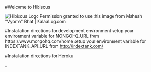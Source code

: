 #Welcome to Hibiscus
     

![Hibiscus Logo](https://github.com/professor/Hibiscus/raw/master/public/images/hibiscus.jpg)
Permission granted to use this image from Mahesh "Vyoma" Bhat | KalaaLog.com 

#Installation directions for development environment
setup your environment variable for MONGOHQ_URL from https://www.mongohq.com/home
setup your environment variable for INDEXTANK_API_URL from http://indextank.com/

#Installation directions for Heroku

_